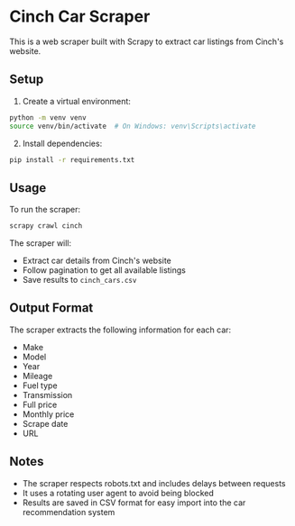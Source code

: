 # Cinch Car Scraper

This is a web scraper built with Scrapy to extract car listings from Cinch's website.

## Setup

1. Create a virtual environment:
```bash
python -m venv venv
source venv/bin/activate  # On Windows: venv\Scripts\activate
```

2. Install dependencies:
```bash
pip install -r requirements.txt
```

## Usage

To run the scraper:
```bash
scrapy crawl cinch
```

The scraper will:
- Extract car details from Cinch's website
- Follow pagination to get all available listings
- Save results to `cinch_cars.csv`

## Output Format

The scraper extracts the following information for each car:
- Make
- Model
- Year
- Mileage
- Fuel type
- Transmission
- Full price
- Monthly price
- Scrape date
- URL

## Notes

- The scraper respects robots.txt and includes delays between requests
- It uses a rotating user agent to avoid being blocked
- Results are saved in CSV format for easy import into the car recommendation system 